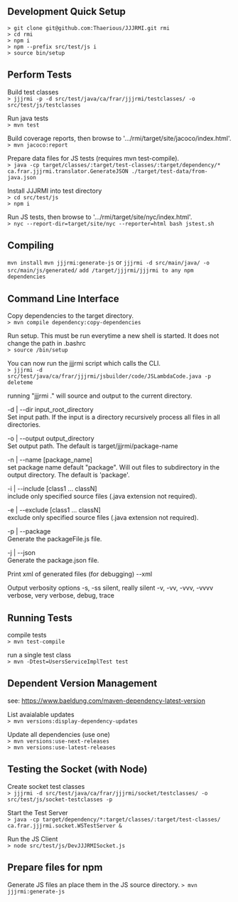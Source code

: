 Development Quick Setup
-----------------------
````
> git clone git@github.com:Thaerious/JJJRMI.git rmi
> cd rmi
> npm i
> npm --prefix src/test/js i
> source bin/setup
````

Perform Tests
-------------
Build test classes  
`> jjjrmi -p -d src/test/java/ca/frar/jjjrmi/testclasses/ -o src/test/js/testclasses`

Run java tests  
`> mvn test`

Build coverage reports, then browse to '.../rmi/target/site/jacoco/index.html'.    
`> mvn jacoco:report`

Prepare data files for JS tests (requires mvn test-compile).  
`> java -cp target/classes/:target/test-classes/:target/dependency/* ca.frar.jjjrmi.translator.GenerateJSON ./target/test-data/from-java.json`

Install JJJRMI into test directory  
`> cd src/test/js`  
`> npm i`  

Run JS tests, then browse to '.../rmi/target/site/nyc/index.html'.  
`> nyc --report-dir=target/site/nyc --reporter=html bash jstest.sh`

Compiling
---------
`mvn install`
`mvn jjjrmi:generate-js` or `jjjrmi -d src/main/java/ -o src/main/js/generated/`
`add /target/jjjrmi/jjjrmi to any npm dependencies`

Command Line Interface
----------------------
Copy dependencies to the target directory.  
`> mvn compile dependency:copy-dependencies`

Run setup.  This must be run everytime a new shell is started.  It does not change
the path in .bashrc  
`> source /bin/setup`

You can now run the jjjrmi script which calls the CLI.  
`> jjjrmi -d src/test/java/ca/frar/jjjrmi/jsbuilder/code/JSLambdaCode.java -p deleteme`

running "jjjrmi ." will source and output to the current directory.  

-d | --dir input_root_directory  
Set input path. If the input is a directory recursively process all files in all
directories.

-o | --output output_directory  
Set output path.  The default is target/jjjrmi/package-name

-n | --name [package_name]  
set package name default "package".  Will out files to subdirectory in the output directory.
The default is 'package'.

-i | --include [class1 ... classN]  
include only specified source files (.java extension not required).

-e | --exclude [class1 ... classN]  
exclude only specified source files (.java extension not required).

-p | --package  
Generate the packageFile.js file.

-j | --json  
Generate the package.json file.


Print xml of generated files (for debugging)
--xml

Output verbosity options
-s, -ss silent, really silent
-v, -vv, -vvv, -vvvv verbose, very verbose, debug, trace

Running Tests
-------------
compile tests  
`> mvn test-compile`  

run a single test class  
`> mvn -Dtest=UsersServiceImplTest test`  

Dependent Version Management
----------------------------
see: https://www.baeldung.com/maven-dependency-latest-version

List avaialable updates  
`> mvn versions:display-dependency-updates`  

Update all dependencies (use one)  
`> mvn versions:use-next-releases`  
`> mvn versions:use-latest-releases`  

Testing the Socket (with Node)
------------------------------
Create socket test classes  
`> jjjrmi -d src/test/java/ca/frar/jjjrmi/socket/testclasses/ -o src/test/js/socket-testclasses -p`

Start the Test Server  
`> java -cp target/dependency/*:target/classes/:target/test-classes/ ca.frar.jjjrmi.socket.WSTestServer &`

Run the JS Client  
`> node src/test/js/DevJJJRMISocket.js`

Prepare files for npm
---------------------
Generate JS files an place them in the JS source directory.
`> mvn jjjrmi:generate-js`  